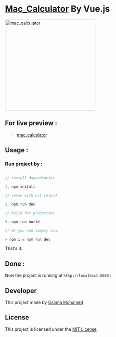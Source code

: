 # [Mac_Calculator](https://osama-mohamed.github.io/mac_calculator_vue) By Vue.js


[<img src="https://vuejs.org/images/logo.png" width="300" title="mac_calculator" >](https://github.com/osama-mohamed)


## For live preview :
> [mac_calculator](https://osama-mohamed.github.io/mac_calculator_vue)




## Usage :
### Run project by :

``` vue.js

// install dependencies

1. npm install

// serve with hot reload

2. npm run dev

// build for production

3. npm run build

// Or you can simply run:

> npm i & npm run dev

```

That's it.

## Done :

Now the project is running at `http://localhost:8080` :


## Developer
This project made by [Osama Mohamed](https://www.facebook.com/osama.mohamed.ms)

## License
This project is licensed under the [MIT License](https://opensource.org/licenses/MIT)
